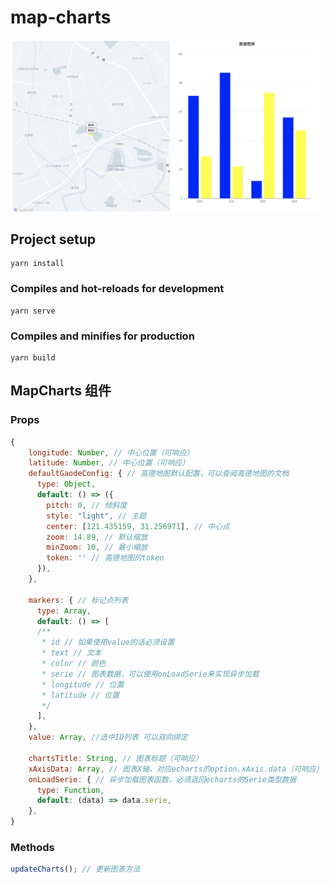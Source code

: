 # map-charts

![image-20210619134907709](README.assets/image-20210619134907709.png)

## Project setup

```
yarn install
```

### Compiles and hot-reloads for development

```
yarn serve
```

### Compiles and minifies for production

```
yarn build
```

## MapCharts 组件

### Props

```js
{
    longitude: Number, // 中心位置（可响应）
    latitude: Number, // 中心位置（可响应）
    defaultGaodeConfig: { // 高德地图默认配置，可以查阅高德地图的文档
      type: Object,
      default: () => ({
        pitch: 0, // 倾斜度
        style: "light", // 主题
        center: [121.435159, 31.256971], // 中心点
        zoom: 14.89, // 默认缩放
        minZoom: 10, // 最小缩放
        token: '' // 高德地图的token
      }),
    },

    markers: { // 标记点列表
      type: Array,
      default: () => [
      /**
       * id // 如果使用value的话必须设置
       * text // 文本
       * color // 颜色
       * serie // 图表数据，可以使用onLoadSerie来实现异步加载
       * longitude // 位置
       * latitude // 位置
       */
      ],
    },
    value: Array, //选中ID列表 可以双向绑定

    chartsTitle: String, // 图表标题（可响应）
    xAxisData: Array, // 图表X轴，对应echarts的option.xAxis.data（可响应）
    onLoadSerie: { // 异步加载图表函数，必须返回echarts的Serie类型数据
      type: Function,
      default: (data) => data.serie,
    },
}
```

### Methods

```js
updateCharts(); // 更新图表方法
```
